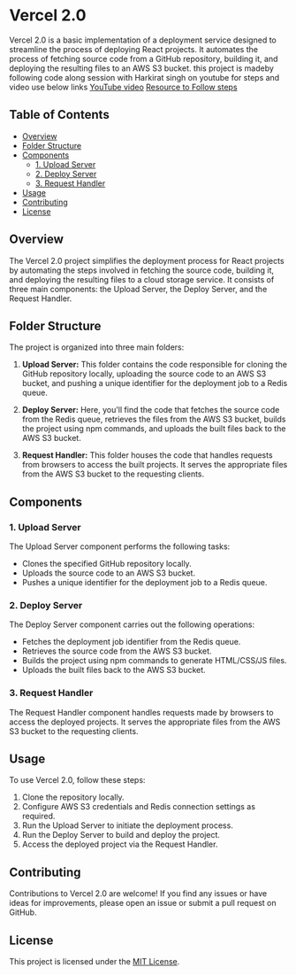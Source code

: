 # Vercel 2.0

Vercel 2.0 is a basic implementation of a deployment service designed to streamline the process of deploying React projects. It automates the process of fetching source code from a GitHub repository, building it, and deploying the resulting files to an AWS S3 bucket.
this project is madeby following code along session with Harkirat singh on youtube
for steps and video use below links
[YouTube video](#https://youtu.be/c8_tafixiAs?si=zGuIrt2AXSJykCzB)
[Resource to Follow steps](#https://www.youtube.com/redirect?event=video_description&redir_token=QUFFLUhqa0hvNzNxdDdsRkxqZ1VPS2QybDNtSUx6ZmtsUXxBQ3Jtc0ttREpJU1d4aFQxZTRGSC1hU0tYMEJIR25Jc2JCSFN2QXdtRmRNcktsUFllQy1URWJDcHh2YTJUaERSTUJkYTlRZlM0OFQyODB4ak1ZcnBvWkl5bFM5SFVFMGtOMzJRZmw1NW1lV0dnMG1IaWFnZlRXRQ&q=https%3A%2F%2Fprojects.100xdevs.com%2Ftracks%2FZSQI8YNE0iL6sT1hJpts%2Fvercel-1&v=c8_tafixiAs)
## Table of Contents

- [Overview](#overview)
- [Folder Structure](#folder-structure)
- [Components](#components)
  - [1. Upload Server](#1-upload-server)
  - [2. Deploy Server](#2-deploy-server)
  - [3. Request Handler](#3-request-handler)
- [Usage](#usage)
- [Contributing](#contributing)
- [License](#license)

## Overview

The Vercel 2.0 project simplifies the deployment process for React projects by automating the steps involved in fetching the source code, building it, and deploying the resulting files to a cloud storage service. It consists of three main components: the Upload Server, the Deploy Server, and the Request Handler.

## Folder Structure

The project is organized into three main folders:

1. **Upload Server:** This folder contains the code responsible for cloning the GitHub repository locally, uploading the source code to an AWS S3 bucket, and pushing a unique identifier for the deployment job to a Redis queue.

2. **Deploy Server:** Here, you'll find the code that fetches the source code from the Redis queue, retrieves the files from the AWS S3 bucket, builds the project using npm commands, and uploads the built files back to the AWS S3 bucket.

3. **Request Handler:** This folder houses the code that handles requests from browsers to access the built projects. It serves the appropriate files from the AWS S3 bucket to the requesting clients.

## Components

### 1. Upload Server

The Upload Server component performs the following tasks:

- Clones the specified GitHub repository locally.
- Uploads the source code to an AWS S3 bucket.
- Pushes a unique identifier for the deployment job to a Redis queue.

### 2. Deploy Server

The Deploy Server component carries out the following operations:

- Fetches the deployment job identifier from the Redis queue.
- Retrieves the source code from the AWS S3 bucket.
- Builds the project using npm commands to generate HTML/CSS/JS files.
- Uploads the built files back to the AWS S3 bucket.

### 3. Request Handler

The Request Handler component handles requests made by browsers to access the deployed projects. It serves the appropriate files from the AWS S3 bucket to the requesting clients.

## Usage

To use Vercel 2.0, follow these steps:

1. Clone the repository locally.
2. Configure AWS S3 credentials and Redis connection settings as required.
3. Run the Upload Server to initiate the deployment process.
4. Run the Deploy Server to build and deploy the project.
5. Access the deployed project via the Request Handler.

## Contributing

Contributions to Vercel 2.0 are welcome! If you find any issues or have ideas for improvements, please open an issue or submit a pull request on GitHub.

## License

This project is licensed under the [MIT License](LICENSE).
